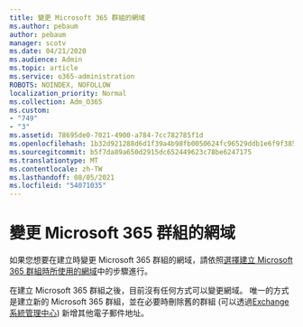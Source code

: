 ```yaml
---
title: 變更 Microsoft 365 群組的網域
ms.author: pebaum
author: pebaum
manager: scotv
ms.date: 04/21/2020
ms.audience: Admin
ms.topic: article
ms.service: o365-administration
ROBOTS: NOINDEX, NOFOLLOW
localization_priority: Normal
ms.collection: Adm_O365
ms.custom:
- "749"
- "3"
ms.assetid: 78695de0-7021-4900-a784-7cc782785f1d
ms.openlocfilehash: 1b32d921288d6d1f39a4b98fb0050624fc96529ddb1e6f9f385687187c729ae6
ms.sourcegitcommit: b5f7da89a650d2915dc652449623c78be6247175
ms.translationtype: MT
ms.contentlocale: zh-TW
ms.lasthandoff: 08/05/2021
ms.locfileid: "54071035"
---
```

# <a name="change-the-domain-for-microsoft-365-group"></a>變更 Microsoft 365 群組的網域

如果您想要在建立時變更 Microsoft 365 群組的網域，請依照[選擇建立 Microsoft 365 群組時所使用的網域](https://docs.microsoft.com/microsoft-365/admin/create-groups/choose-domain-to-create-groups)中的步驟進行。
  
在建立 Microsoft 365 群組之後，目前沒有任何方式可以變更網域。 唯一的方式是建立新的 Microsoft 365 群組，並在必要時刪除舊的群組 (可以透過[Exchange 系統管理中心](https://outlook.office365.com/ecp.aspx)) 新增其他電子郵件地址。